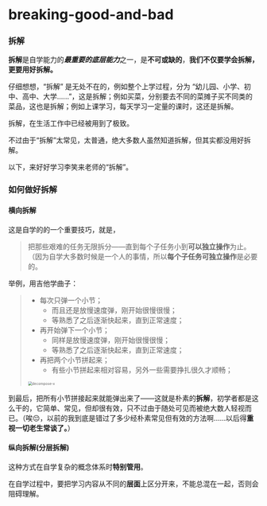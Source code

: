 # breaking-good-and-bad

### **拆解**

**拆解**是自学能力的***最重要的底层能力***之一，是**不可或缺的**，**我们不仅要学会拆解，更要用好拆解。**

仔细想想，“拆解” 是无处不在的，例如整个上学过程，分为 “幼儿园、小学、初中、高中、大学......”，这是拆解；例如买菜，分别要去不同的菜摊子买不同类的菜品，这也是拆解；例如上课学习，每天学习一定量的课时，这还是拆解。

拆解，在生活工作中已经被用到了极致。

不过由于“拆解”太常见，太普通，绝大多数人虽然知道拆解，但其实都没用好拆解。

以下，来好好学习李笑来老师的“拆解”。

### **如何做好拆解**

#### **横向拆解**

这是自学的的一个重要技巧，就是，

> 把那些艰难的任务无限拆分——直到每个子任务小到**可以独立操作**为止。（因为自学大多数时候是一个人的事情，所以**每个子任务可独立操作**是必要的。

举例，用吉他学曲子：

> - 每次只弹一个小节；
>   - 而且还是放慢速度弹，刚开始很慢很慢；
>   - 等熟悉了之后逐渐快起来，直到正常速度；
> - 再开始弹下一个小节；
>   - 同样是放慢速度弹，刚开始很慢很慢；
>   - 等熟悉了之后逐渐快起来，直到正常速度；
> - 再把两个小节拼起来；
>   - 有些小节拼起来相对容易，另外一些需要挣扎很久才顺畅；
>
> <img src="D:\下载\decompose-x.png" alt="decompose-x" style="zoom: 50%;" />

到最后，把所有小节拼接起来就能弹出来了——这就是朴素的**拆解**，初学者都是这么干的，它简单、常见，但却很有效，只不过由于随处可见而被绝大数人轻视而已。（唉😔，以前的我到底是错过了多少经朴素常见但有效的方法啊......以后得**重视一切老生常谈了。**）

#### **纵向拆解**(分层拆解)

这种方式在自学复杂的概念体系时**特别管用**。

在自学过程中，要把学习内容从不同的**层面**上区分开来，不能总混在一起，否则会阻碍理解。